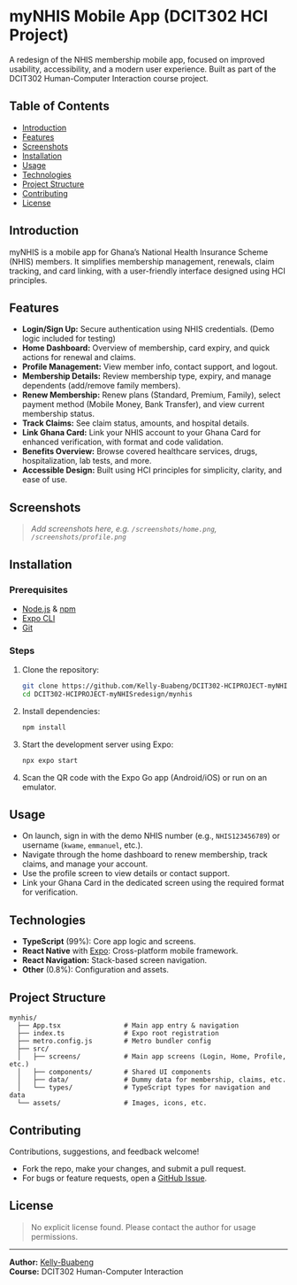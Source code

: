 # myNHIS Mobile App (DCIT302 HCI Project)

A redesign of the NHIS membership mobile app, focused on improved usability, accessibility, and a modern user experience. Built as part of the DCIT302 Human-Computer Interaction course project.

## Table of Contents
- [Introduction](#introduction)
- [Features](#features)
- [Screenshots](#screenshots)
- [Installation](#installation)
- [Usage](#usage)
- [Technologies](#technologies)
- [Project Structure](#project-structure)
- [Contributing](#contributing)
- [License](#license)

## Introduction

myNHIS is a mobile app for Ghana’s National Health Insurance Scheme (NHIS) members. It simplifies membership management, renewals, claim tracking, and card linking, with a user-friendly interface designed using HCI principles.

## Features

- **Login/Sign Up:** Secure authentication using NHIS credentials. (Demo logic included for testing)
- **Home Dashboard:** Overview of membership, card expiry, and quick actions for renewal and claims.
- **Profile Management:** View member info, contact support, and logout.
- **Membership Details:** Review membership type, expiry, and manage dependents (add/remove family members).
- **Renew Membership:** Renew plans (Standard, Premium, Family), select payment method (Mobile Money, Bank Transfer), and view current membership status.
- **Track Claims:** See claim status, amounts, and hospital details.
- **Link Ghana Card:** Link your NHIS account to your Ghana Card for enhanced verification, with format and code validation.
- **Benefits Overview:** Browse covered healthcare services, drugs, hospitalization, lab tests, and more.
- **Accessible Design:** Built using HCI principles for simplicity, clarity, and ease of use.

## Screenshots

> *Add screenshots here, e.g. `/screenshots/home.png`, `/screenshots/profile.png`*

## Installation

### Prerequisites
- [Node.js](https://nodejs.org/) & [npm](https://www.npmjs.com/)
- [Expo CLI](https://docs.expo.dev/get-started/installation/)
- [Git](https://git-scm.com/)

### Steps
1. Clone the repository:
   ```bash
   git clone https://github.com/Kelly-Buabeng/DCIT302-HCIPROJECT-myNHISredesign.git
   cd DCIT302-HCIPROJECT-myNHISredesign/mynhis
   ```
2. Install dependencies:
   ```bash
   npm install
   ```
3. Start the development server using Expo:
   ```bash
   npx expo start
   ```
4. Scan the QR code with the Expo Go app (Android/iOS) or run on an emulator.

## Usage

- On launch, sign in with the demo NHIS number (e.g., `NHIS123456789`) or username (`kwame`, `emmanuel`, etc.).
- Navigate through the home dashboard to renew membership, track claims, and manage your account.
- Use the profile screen to view details or contact support.
- Link your Ghana Card in the dedicated screen using the required format for verification.

## Technologies

- **TypeScript** (99%): Core app logic and screens.
- **React Native** with [Expo](https://expo.dev/): Cross-platform mobile framework.
- **React Navigation:** Stack-based screen navigation.
- **Other** (0.8%): Configuration and assets.

## Project Structure

```
mynhis/
  ├── App.tsx                # Main app entry & navigation
  ├── index.ts               # Expo root registration
  ├── metro.config.js        # Metro bundler config
  ├── src/
  │   ├── screens/           # Main app screens (Login, Home, Profile, etc.)
  │   ├── components/        # Shared UI components
  │   ├── data/              # Dummy data for membership, claims, etc.
  │   └── types/             # TypeScript types for navigation and data
  └── assets/                # Images, icons, etc.
```

## Contributing

Contributions, suggestions, and feedback welcome!  
- Fork the repo, make your changes, and submit a pull request.
- For bugs or feature requests, open a [GitHub Issue](https://github.com/Kelly-Buabeng/DCIT302-HCIPROJECT-myNHISredesign/issues).

## License

> No explicit license found. Please contact the author for usage permissions.

---

**Author:** [Kelly-Buabeng](https://github.com/Kelly-Buabeng)  
**Course:** DCIT302 Human-Computer Interaction  
